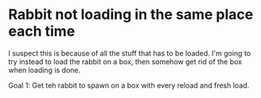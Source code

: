 # Rabbit not loading in the same place each time
I suspect this is because of all the stuff that has to be loaded. I'm going to try instead to load the rabbit on a box, then somehow get rid of the box when loading is done. 

Goal 1: Get teh rabbit to spawn on a box with every reload and fresh load.